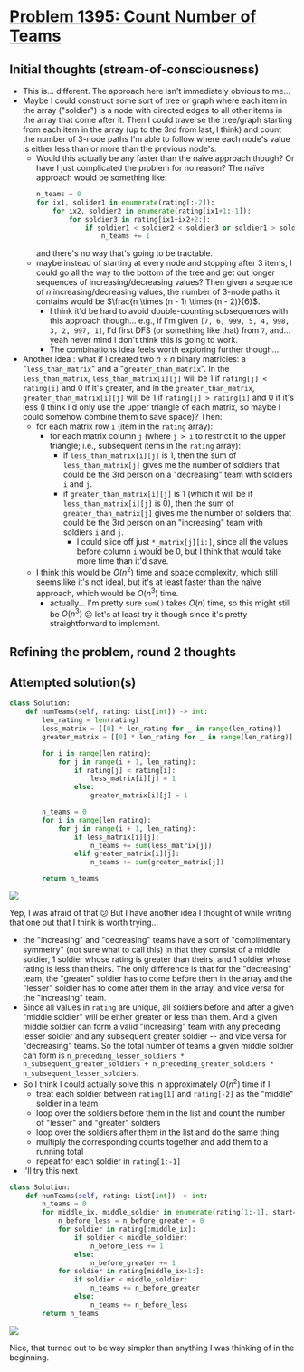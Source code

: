 # [Problem 1395: Count Number of Teams](https://leetcode.com/problems/count-number-of-teams/description/?envType=daily-question)

## Initial thoughts (stream-of-consciousness)

- This is... different. The approach here isn't immediately obvious to me...
- Maybe I could construct some sort of tree or graph where each item in the array ("soldier") is a node with directed edges to all other items in the array that come after it. Then I could traverse the tree/graph starting from each item in the array (up to the 3rd from last, I think) and count the number of 3-node paths I'm able to follow where each node's value is either less than or more than the previous node's.
  - Would this actually be any faster than the naïve approach though? Or have I just complicated the problem for no reason? The naïve approach would be something like:
    ```python
    n_teams = 0
    for ix1, solider1 in enumerate(rating[:-2]):
        for ix2, soldier2 in enumerate(rating[ix1+1:-1]):
            for soldier3 in rating[ix1+ix2+2:]:
                if soldier1 < soldier2 < soldier3 or soldier1 > soldier2 > soldier3:
                    n_teams += 1
    ```
    and there's no way that's going to be tractable.
  - maybe instead of starting at every node and stopping after 3 items, I could go all the way to the bottom of the tree and get out longer sequences of increasing/decreasing values? Then given a sequence of $n$ increasing/decreasing values, the number of 3-node paths it contains would be $\frac{n \times (n - 1) \times (n - 2)}{6}$.
    - I think it'd be hard to avoid double-counting subsequences with this approach though... e.g., if I'm given `[7, 6, 999, 5, 4, 998, 3, 2, 997, 1]`, I'd first DFS (or something like that) from `7`, and... yeah never mind I don't think this is going to work.
    - The combinations idea feels worth exploring further though...
- Another idea : what if I created two $n \times n$ binary matricies: a "`less_than_matrix`" and a "`greater_than_matrix`". In the `less_than_matrix`, `less_than_matrix[i][j]` will be 1 if `rating[j] < rating[i]` and 0 if it's greater, and in the `greater_than_matrix`, `greater_than_matrix[i][j]` will be 1 if `rating[j] > rating[i]` and 0 if it's less (I think I'd only use the upper triangle of each matrix, so maybe I could somehow combine them to save space)? Then:
  - for each matrix row `i` (item in the `rating` array):
    - for each matrix column `j` (where `j > i` to restrict it to the upper triangle; i.e., subsequent items in the `rating` array):
      - if `less_than_matrix[i][j]` is 1, then the sum of `less_than_matrix[j]` gives me the number of soldiers that could be the 3rd person on a "decreasing" team with soldiers `i` and `j`.
      - if `greater_than_matrix[i][j]` is 1 (which it will be if `less_than_matrix[i][j]` is 0), then the sum of `greater_than_matrix[j]` gives me the number of soldiers that could be the 3rd person on an "increasing" team with soldiers `i` and `j`.
        - I could slice off just `*_matrix[j][i:]`, since all the values before column `i` would be 0, but I think that would take more time than it'd save.
  - I think this would be $O(n^2)$ time and space complexity, which still seems like it's not ideal, but it's at least faster than the naïve approach, which would be $O(n^3)$ time.
    - actually... I'm pretty sure `sum()` takes $O(n)$ time, so this might still be $O(n^3)$ 😕 let's at least try it though since it's pretty straightforward to implement.

## Refining the problem, round 2 thoughts

## Attempted solution(s)

```python
class Solution:
    def numTeams(self, rating: List[int]) -> int:
        len_rating = len(rating)
        less_matrix = [[0] * len_rating for _ in range(len_rating)]
        greater_matrix = [[0] * len_rating for _ in range(len_rating)]

        for i in range(len_rating):
            for j in range(i + 1, len_rating):
                if rating[j] < rating[i]:
                    less_matrix[i][j] = 1
                else:
                    greater_matrix[i][j] = 1

        n_teams = 0
        for i in range(len_rating):
            for j in range(i + 1, len_rating):
                if less_matrix[i][j]:
                    n_teams += sum(less_matrix[j])
                elif greater_matrix[i][j]:
                    n_teams += sum(greater_matrix[j])

        return n_teams
```

![](https://github.com/user-attachments/assets/4dd1c88e-e064-4f34-beba-871799bde1cf)

Yep, I was afraid of that 😕 But I have another idea I thought of while writing that one out that I think is worth trying...
- the "increasing" and "decreasing" teams have a sort of "complimentary symmetry" (not sure what to call this) in that they consist of a middle soldier, 1 soldier whose rating is greater than theirs, and 1 soldier whose rating is less than theirs. The only difference is that for the "decreasing" team, the "greater" soldier has to come before them in the array and the "lesser" soldier has to come after them in the array, and vice versa for the "increasing" team.
- Since all values in `rating` are unique, all soldiers before and after a given "middle soldier" will be either greater or less than them. And a given middle soldier can form a valid "increasing" team with any preceding lesser soldier and any subsequent greater soldier -- and vice versa for "decreasing" teams. So the total number of teams a given middle soldier can form is `n_preceding_lesser_soldiers * n_subsequent_greater_soldiers + n_preceding_greater_soldiers * n_subsequent_lesser_soldiers`.
- So I think I could actually solve this in approximately $O(n^2)$ time if I:
  - treat each soldier between `rating[1]` and `rating[-2]` as the "middle" soldier in a team
  - loop over the soldiers before them in the list and count the number of "lesser" and "greater" soldiers
  - loop over the soldiers after them in the list and do the same thing
  - multiply the corresponding counts together and add them to a running total
  - repeat for each soldier in `rating[1:-1]`
- I'll try this next

```python
class Solution:
    def numTeams(self, rating: List[int]) -> int:
        n_teams = 0
        for middle_ix, middle_soldier in enumerate(rating[1:-1], start=1):
            n_before_less = n_before_greater = 0
            for soldier in rating[:middle_ix]:
                if soldier < middle_soldier:
                    n_before_less += 1
                else:
                    n_before_greater += 1
            for soldier in rating[middle_ix+1:]:
                if soldier < middle_soldier:
                    n_teams += n_before_greater
                else:
                    n_teams += n_before_less
        return n_teams
```

![](https://github.com/user-attachments/assets/42513e69-4f96-472e-875a-b0bceb68ab0f)

Nice, that turned out to be way simpler than anything I was thinking of in the beginning.
